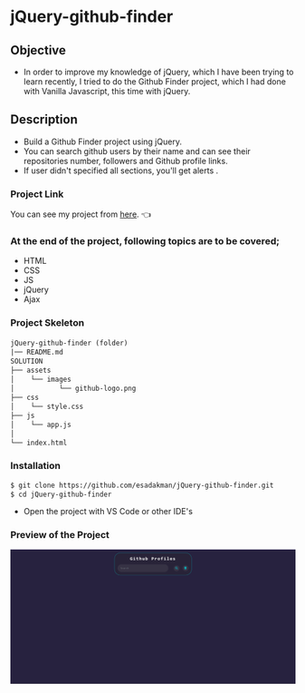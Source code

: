 # jQuery-github-finder

## Objective
- In order to improve my knowledge of jQuery, which I have been trying to learn recently, I tried to do the Github Finder project, which I had done with Vanilla Javascript, this time with jQuery. 

## Description

- Build a Github Finder project using jQuery. 
- You can search github users by their name and can see their repositories number, followers and Github profile links. 
- If user didn't specified all sections, you'll get alerts . 

### Project Link

You can see my project from [here](https://jquery-github-searcher.vercel.app/). 👈

### At the end of the project, following topics are to be covered;
- HTML
- CSS
- JS
- jQuery 
- Ajax

### Project Skeleton

```
jQuery-github-finder (folder)
|── README.md
SOLUTION
├── assets
│    └── images
│           └── github-logo.png
├── css
│    └── style.css
├── js
│    └── app.js  
│     
└── index.html
```

### Installation

```
$ git clone https://github.com/esadakman/jQuery-github-finder.git
$ cd jQuery-github-finder
```
- Open the project with VS Code or other IDE's

### Preview of the Project

<img src='./jquery-github-searcher.gif' alt='project gif' />

